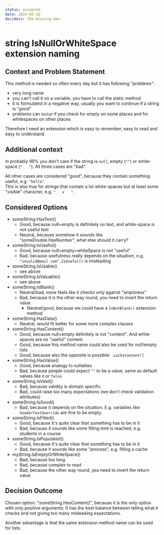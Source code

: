 ```yaml
---
status: accepted
date: 2024-03-16
deciders: the-blazing-dev
---
```


# string IsNullOrWhiteSpace extension naming

## Context and Problem Statement

This method is needed so often every day but it has following "problems":

* very long name
* you can't call it on a variable, you have to call the static method
* it is formulated in a negative way, usually you want to continue if a string is "good"
* problems can occur if you check for empty on some places and for whitespaces on other places

Therefore I need an extension which is easy to remember, easy to read and easy to understand.

## Additional context

In probably 99% you don't care if the string is `null`, empty (`""`) or white-space (`"   "`). All three cases are
"bad".

All other cases are considered "good", because they contain something useful, e.g. `"hello"`.\
This is also true for strings that contain a lot white-spaces but at least some "visible" character, e.g. `"   x   "`.

## Considered Options

* someString.HasText()
    * Good, because null+empty is definitely no text, and white-space is not useful text
    * Neutral, because somehow it sounds like "someDouble.HasNumber", what else should it carry?
* someString.IsUseful()
    * Good, because null+empty+whiteSpace is not "useful"
    * Bad, because usefulness really depends on the situation, e.g. `"invalid@mail com".IsUseful()` is misleading
* someString.IsUsable()
    * see above
* someString.IsValuable()
    * see above
* someString.IsBlank()
    * Neutral/bad, more feels like it checks only against "emptiness"
    * Bad, because it is the other way round, you need to invert the return value
        * Neutral/good, because we could have a `IsNotBlank()` extension method
* someString.HasData()
    * Neutral, would fit better for some more complex classes
* someString.HasContent()
    * Good, because null+empty definitely is not "content". And white-spaces are no "useful" content.
    * Good, because this method name could also be used for null/empty lists
    * Good, because also the opposite is possible: `.LacksContent()`
* someString.HasValue()
    * Good, because analogy to nullables
    * Bad, because people could expect `""` to be a value, same as default values like `0` or `false`
* someString.IsValid()
    * Bad, because validity is domain specific
    * Bad, could raise too many expectations (we don't check validation attributes)
* someString.IsGood()
    * Bad, because it depends on the situation. E.g. variables like `headerTextOverride` are fine to be empty.
* someString.IsFilled()
    * Good, because it's quite clear that something has to be in it
    * Bad, because it sounds like some filling limit is reached, e.g. students in a course
* someString.IsPopulated()
    * Good, because it's quite clear that something has to be in it
    * Bad, because it sounds like some "process", e.g. filling a cache
* myString.IsEmptyOrWhiteSpace()
    * Bad, because too long
    * Bad, because complex to read
    * Bad, because the other way round, you need to invert the return value

## Decision Outcome

Chosen option: "someString.HasContent()", because
it is the only option with only positive arguments. It has the best balance between telling what it checks and not
giving too many misleading expectations.

Another advantage is that the same extension method name can be used for lists. 
